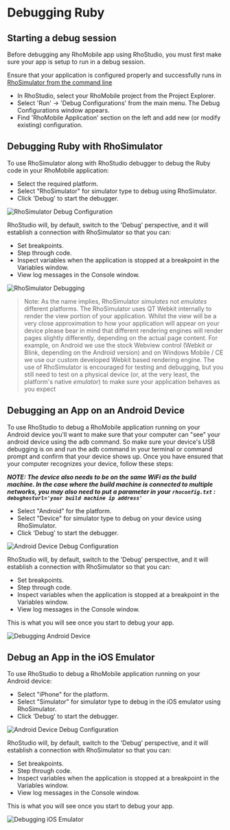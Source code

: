 # Debugging Ruby
## Starting a debug session
Before debugging any RhoMobile app using RhoStudio, you must first make sure your app is setup to run in a debug session.

Ensure that your application is configured properly and successfully runs in [RhoSimulator from the command line](#running-rhosimulator-from-command-line)

* In RhoStudio, select your RhoMobile project from the Project Explorer.
* Select 'Run' -> 'Debug Configurations' from the main menu. The Debug Configurations window appears.
* Find 'RhoMobile Application' section on the left and add new (or modify existing) configuration.

## Debugging Ruby with RhoSimulator
To use RhoSimulator along with RhoStudio debugger to debug the Ruby code in your RhoMobile application:

* Select the required platform.
* Select "RhoSimulator" for simulator type to debug using RhoSimulator.
* Click 'Debug' to start the debugger.

![RhoSimulator Debug Configuration](https://s3.amazonaws.com/docs.tau-technologies.com/images/guide/debugging_with_rhosimulator/debug-configuration.png)

RhoStudio will, by default, switch to the 'Debug' perspective, and it will establish a connection with RhoSimulator so that you can:

* Set breakpoints.
* Step through code.
* Inspect variables when the application is stopped at a breakpoint in the Variables window.
* View log messages in the Console window.

![RhoSimulator Debugging](https://s3.amazonaws.com/docs.tau-technologies.com/images/guide/debugging_with_rhosimulator/rhostudio-debug-ruby.png)

> Note: As the name implies, RhoSimulator *simulates* not *emulates* different platforms. The RhoSimulator uses QT Webkit internally to render the view portion of your application.  Whilst the view will be a very close approximation to how your application will appear on your device please bear in mind that different rendering engines will render pages slightly differently, depending on the actual page content.  For example, on Android we use the stock Webview control (Webkit or Blink, depending on the Android version) and on Windows Mobile / CE we use our custom developed Webkit based rendering engine. The use of RhoSimulator is encouraged for testing and debugging, but you still need to test on a physical device (or, at the very least, the platform's native *emulator*) to make sure your application behaves as you expect

## Debugging an App on an Android Device
To use RhoStudio to debug a RhoMobile application running on your Android device you'll want to make sure that your computer can "see" your android device using the adb command. So make sure your device's USB debugging is on and run the adb command in your terminal or command prompt and confirm that your device shows up. Once you have ensured that your computer recognizes your device, follow these steps:

***NOTE: The device also needs to be on the same WiFi as the build machine. In the case where the build machine is connected to multiple networks, you may also need to put a parameter in your `rhoconfig.txt` : `debughosturl='your build machine ip address'`***

* Select "Android" for the platform.
* Select "Device" for simulator type to debug on your device using RhoSimulator.
* Click 'Debug' to start the debugger.

![Android Device Debug Configuration](https://s3.amazonaws.com/docs.tau-technologies.com/images/rhodocs/guide/debugging_ruby/android_device_debug_config.png)

RhoStudio will, by default, switch to the 'Debug' perspective, and it will establish a connection with RhoSimulator so that you can:

* Set breakpoints.
* Step through code.
* Inspect variables when the application is stopped at a breakpoint in the Variables window.
* View log messages in the Console window.

This is what you will see once you start to debug your app.

![Debugging Android Device](https://s3.amazonaws.com/docs.tau-technologies.com/images/rhodocs/guide/debugging_ruby/debug_android_device.png)

## Debug an App in the iOS Emulator
To use RhoStudio to debug a RhoMobile application running on your Android device:

* Select "iPhone" for the platform.
* Select "Simulator" for simulator type to debug in the iOS emulator using RhoSimulator.
* Click 'Debug' to start the debugger.

![Android Device Debug Configuration](https://s3.amazonaws.com/docs.tau-technologies.com/images/rhodocs/guide/debugging_ruby/ios_emulator_debug_config.png)

RhoStudio will, by default, switch to the 'Debug' perspective, and it will establish a connection with RhoSimulator so that you can:

* Set breakpoints.
* Step through code.
* Inspect variables when the application is stopped at a breakpoint in the Variables window.
* View log messages in the Console window.

This is what you will see once you start to debug your app.

![Debugging iOS Emulator](https://s3.amazonaws.com/docs.tau-technologies.com/images/rhodocs/guide/debugging_ruby/debug_ios_emulator.png)
